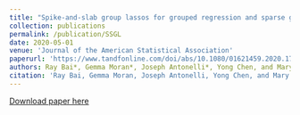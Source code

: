 ```yaml
---
title: "Spike-and-slab group lassos for grouped regression and sparse generalized additive models"
collection: publications
permalink: /publication/SSGL
date: 2020-05-01
venue: 'Journal of the American Statistical Association'
paperurl: 'https://www.tandfonline.com/doi/abs/10.1080/01621459.2020.1765784'
authors: Ray Bai*, Gemma Moran*, Joseph Antonelli*, Yong Chen, and Mary Boland
citation: 'Ray Bai, Gemma Moran, Joseph Antonelli, Yong Chen, and Mary Boland. "Spike-and-slab group lassos for grouped regression and sparse generalized additive models." Journal of the American Statistical Association (2020).'
---
```


[Download paper here](https://arxiv.org/pdf/1903.01979.pdf)
